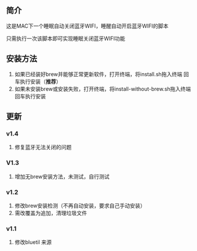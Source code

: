 ## 简介

这是MAC下一个睡眠自动关闭蓝牙WIFI，睡醒自动开启蓝牙WIFI的脚本

只需执行一次该脚本即可实现睡眠关闭蓝牙WIFI功能

## 安装方法

1. 如果已经装好brew并能够正常更新软件，打开终端，将install.sh拖入终端 回车执行安装（**推荐**）
2. 如果未安装brew或安装失败，打开终端，将install-without-brew.sh拖入终端 回车执行安装

## 更新

### v1.4

1. 修复蓝牙无法关闭的问题

### V1.3

1. 增加无brew安装方法，未测试，自行测试

### v1.2

1. 修改brew安装检测（不再自动安装，要求自己手动安装）
2. 需改覆盖为追加，清理垃圾文件

### v1.1 
1. 修改bluetil 来源